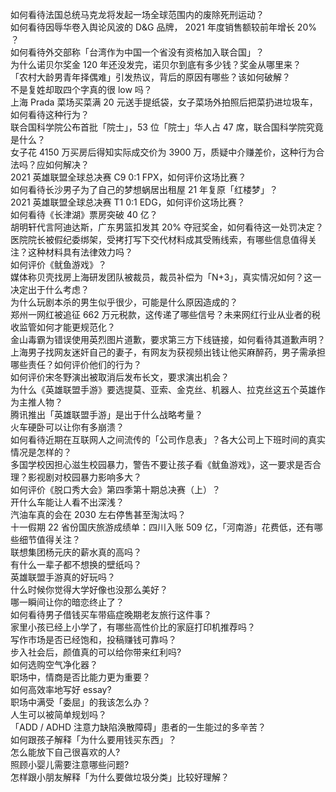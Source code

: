 如何看待法国总统马克龙将发起一场全球范围内的废除死刑运动？  
如何看待因辱华卷入舆论风波的 D&G 品牌， 2021 年度销售额较前年增长 20% ？  
如何看待外交部称「台湾作为中国一个省没有资格加入联合国」？  
为什么诺贝尔奖金 120 年还没发完，诺贝尔到底有多少钱？奖金从哪里来？  
「农村大龄男青年择偶难」引发热议，背后的原因有哪些？该如何破解？  
不是复姓却取四个字真的很 low 吗？  
上海 Prada 菜场买菜满 20 元送手提纸袋，女子菜场外拍照后把菜扔进垃圾车，如何看待这种行为？  
联合国科学院公布首批「院士」，53 位「院士」华人占 47 席，联合国科学院究竟是什么？  
女子花 4150 万买房后得知实际成交价为 3900 万，质疑中介赚差价，这种行为合法吗？应如何解决？  
2021 英雄联盟全球总决赛 C9 0:1 FPX，如何评价这场比赛？  
如何看待长沙男子为了自己的梦想蜗居出租屋 21 年复原「红楼梦」？  
2021 英雄联盟全球总决赛 T1 0:1 EDG，如何评价这场比赛？  
如何看待《长津湖》票房突破 40 亿？  
胡明轩代言阿迪达斯，广东男篮扣发其 20% 夺冠奖金，如何看待这一处罚决定？  
医院院长被假纪委绑架，受拷打写下交代材料成其受贿线索，有哪些信息值得关注？这种材料具有法律效力吗？  
如何评价《鱿鱼游戏》？  
媒体称贝壳找房上海研发团队被裁员，裁员补偿为「N+3」，真实情况如何？这一决定出于什么考虑？  
为什么玩剧本杀的男生似乎很少，可能是什么原因造成的？  
郑州一网红被追征 662 万元税款，这传递了哪些信号？未来网红行业从业者的税收监管如何才能更规范化？  
金山毒霸为错误使用英烈图片道歉，要求第三方下线链接，如何看待其道歉声明？  
上海男子找网友迷奸自己的妻子，有网友为获视频出钱让他买麻醉药，男子需承担哪些责任？如何评价他们的行为？  
如何评价宋冬野演出被取消后发布长文，要求演出机会？  
为什么《英雄联盟手游》要选提莫、亚索、金克丝、机器人、拉克丝这五个英雄作为主推人物？  
腾讯推出「英雄联盟手游」是出于什么战略考量？  
火车硬卧可以让你有多崩溃？  
如何看待近期在互联网人之间流传的「公司作息表」？各大公司上下班时间的真实情况是怎样的？  
多国学校因担心滋生校园暴力，警告不要让孩子看《鱿鱼游戏》，这一要求是否合理？影视剧对校园暴力影响多大？  
如何评价《脱口秀大会》第四季第十期总决赛（上）？  
开什么车能让人看不出深浅？  
汽油车真的会在 2030 左右停售甚至淘汰吗？  
十一假期 22 省份国庆旅游成绩单：四川入账 509 亿，「河南游」花费低，还有哪些细节值得关注？  
联想集团杨元庆的薪水真的高吗？  
有什么一辈子都不想换的壁纸吗？  
英雄联盟手游真的好玩吗？  
什么时候你觉得大学好像也没那么美好？  
哪一瞬间让你的暗恋终止了？  
如何看待男子借钱买车带癌症晚期老友旅行这件事？  
家里小孩已经上小学了，有哪些高性价比的家庭打印机推荐吗？  
写作市场是否已经饱和，投稿赚钱可靠吗？  
步入社会后，颜值真的可以给你带来红利吗?  
如何选购空气净化器？  
职场中，情商是否比能力更为重要？  
如何高效率地写好 essay?  
职场中满受「委屈」的我该怎么办？  
人生可以被简单规划吗？  
「ADD / ADHD 注意力缺陷涣散障碍」患者的一生能过的多辛苦？  
如何跟孩子解释「为什么要用钱买东西」？  
怎么能放下自己很喜欢的人?  
照顾小婴儿需要注意哪些问题?  
怎样跟小朋友解释「为什么要做垃圾分类」比较好理解？  
